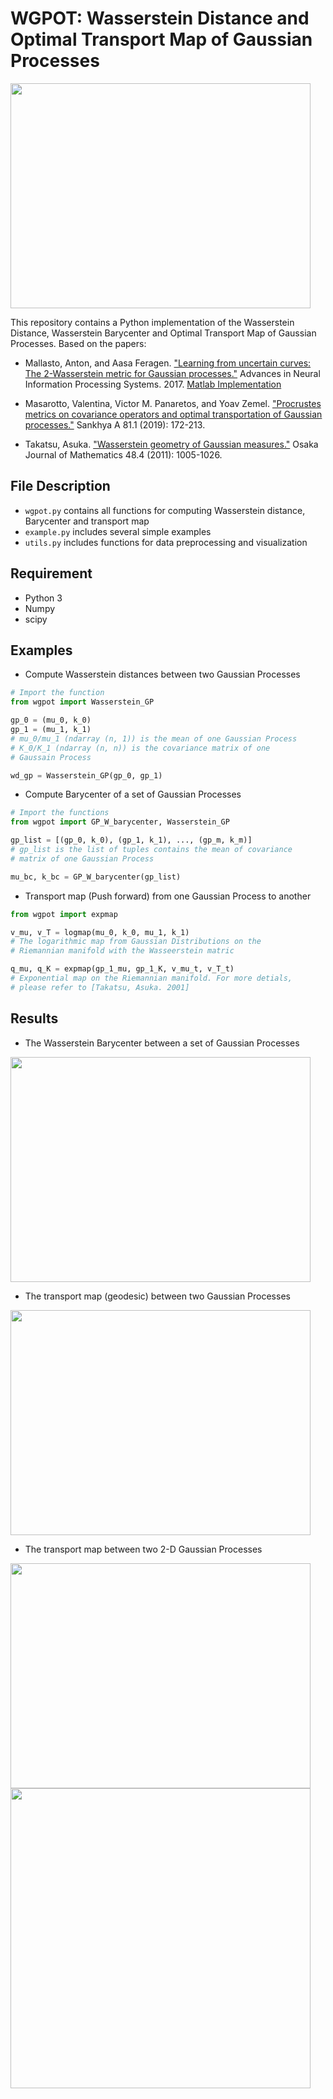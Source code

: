 # WGPOT: Wasserstein Distance and Optimal Transport Map of Gaussian Processes


<img src="https://raw.githubusercontent.com/VersElectronics/WGPOT/master/data/wgpot_example.gif" height="360" width="480">


This repository contains a Python implementation of the Wasserstein 
Distance, Wasserstein Barycenter and Optimal Transport Map of Gaussian Processes. 
Based on the papers:

* Mallasto, Anton, and Aasa Feragen. ["Learning from uncertain curves: 
The 2-Wasserstein metric for Gaussian processes."](https://papers.nips.cc/paper/7149-learning-from-uncertain-curves-the-2-wasserstein-metric-for-gaussian-processes.pdf) Advances in Neural 
Information Processing Systems. 2017. [Matlab Implementation](https://sites.google.com/view/antonmallasto/software)

* Masarotto, Valentina, Victor M. Panaretos, and Yoav Zemel. 
["Procrustes metrics on covariance operators and optimal transportation of 
Gaussian processes."](https://link.springer.com/article/10.1007/s13171-018-0130-1) Sankhya A 81.1 (2019): 172-213.

* Takatsu, Asuka. ["Wasserstein geometry of Gaussian 
measures."](https://projecteuclid.org/euclid.ojm/1326291215) Osaka Journal of Mathematics 48.4 (2011): 1005-1026.

## File Description
* `wgpot.py` contains all functions for computing Wasserstein distance, Barycenter and transport map
* `example.py` includes several simple examples
* `utils.py` includes functions for data preprocessing and visualization

## Requirement
* Python 3
* Numpy
* scipy

## Examples

* Compute Wasserstein distances between two Gaussian Processes

```python
# Import the function
from wgpot import Wasserstein_GP

gp_0 = (mu_0, k_0)     
gp_1 = (mu_1, k_1)
# mu_0/mu_1 (ndarray (n, 1)) is the mean of one Gaussian Process 
# K_0/K_1 (ndarray (n, n)) is the covariance matrix of one 
# Gaussain Process

wd_gp = Wasserstein_GP(gp_0, gp_1)
```
* Compute Barycenter of a set of Gaussian Processes
```python
# Import the functions
from wgpot import GP_W_barycenter, Wasserstein_GP

gp_list = [(gp_0, k_0), (gp_1, k_1), ..., (gp_m, k_m)]  
# gp_list is the list of tuples contains the mean of covariance 
# matrix of one Gaussian Process

mu_bc, k_bc = GP_W_barycenter(gp_list)
```

* Transport map (Push forward) from one Gaussian Process to another
```python
from wgpot import expmap

v_mu, v_T = logmap(mu_0, k_0, mu_1, k_1)
# The logarithmic map from Gaussian Distributions on the 
# Riemannian manifold with the Wasseerstein matric

q_mu, q_K = expmap(gp_1_mu, gp_1_K, v_mu_t, v_T_t)
# Exponential map on the Riemannian manifold. For more detials, 
# please refer to [Takatsu, Asuka. 2001]
```

## Results 

* The Wasserstein Barycenter between a set of Gaussian Processes

<img src="https://raw.githubusercontent.com/VersElectronics/WGPOT/master/data/barycenter_result.png" height="360" width="480">

* The transport map (geodesic) between two Gaussian Processes

<img src="https://raw.githubusercontent.com/VersElectronics/WGPOT/master/data/transport_result.png" height="360" width="480">

* The transport map  between two 2-D Gaussian Processes

<img src="https://raw.githubusercontent.com/VersElectronics/WGPOT/master/data/two_2D_GP.gif" height="360" width="480">

<img src="https://raw.githubusercontent.com/VersElectronics/WGPOT/master/data/2d_GP.png" width="480">
